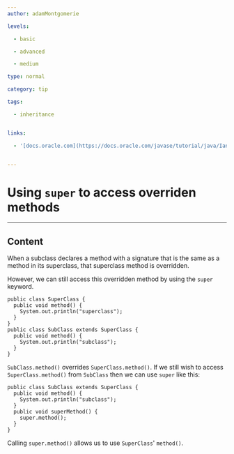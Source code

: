 ```yaml
---
author: adamMontgomerie

levels:

  - basic

  - advanced

  - medium

type: normal

category: tip

tags:

  - inheritance


links:

  - '[docs.oracle.com](https://docs.oracle.com/javase/tutorial/java/IandI/super.html){website}'


---
```


# Using `super` to access overriden methods

---

## Content

When a subclass declares a method with a signature that is the same as a method in its superclass, that superclass method is overridden.

However, we can still access this overridden method by using the `super` keyword.

```
public class SuperClass {
  public void method() {
    System.out.println("superclass");
  }
}
public class SubClass extends SuperClass {
  public void method() {
    System.out.println("subclass");
  }
}
```

`SubClass.method()` overrides `SuperClass.method()`. If we still wish to access `SuperClass.method()` from `SubClass` then we can use `super` like this:

```
public class SubClass extends SuperClass {
  public void method() {
    System.out.println("subclass");
  }
  public void superMethod() {
    super.method();  
  }
}
```

Calling `super.method()` allows us to use `SuperClass`' `method()`.
